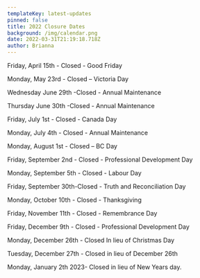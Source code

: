 ```yaml
---
templateKey: latest-updates
pinned: false
title: 2022 Closure Dates
background: /img/calendar.png
date: 2022-03-31T21:19:18.718Z
author: Brianna
---
```

Friday, April  15th - Closed - Good Friday

Monday, May 23rd - Closed – Victoria Day

Wednesday  June 29th -Closed - Annual Maintenance

Thursday June 30th -Closed - Annual Maintenance

Friday, July 1st - Closed - Canada Day

Monday, July 4th - Closed - Annual Maintenance

Monday, August 1st - Closed – BC Day

Friday, September 2nd - Closed - Professional Development Day

Monday, September 5th - Closed - Labour Day

Friday, September 30th-Closed - Truth and Reconciliation Day

Monday, October 10th - Closed - Thanksgiving

Friday, November 11th - Closed - Remembrance Day

Friday, December 9th - Closed - Professional Development Day

Monday, December 26th - Closed In lieu of Christmas Day

Tuesday, December 27th - Closed in lieu of December 26th

Monday, January 2th 2023- Closed in lieu of New Years day.
